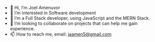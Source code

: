 - 👋 Hi, I’m Joel Amenuvor
- 👀 I’m interested in Software development
- 🌱 I’m a Full Stack developer, using JavaScript and the MERN Stack.
- 💞️ I’m looking to collaborate on projects that can help me gain experience.
- 📫 How to reach me, email: jaamen5@gmail.com 

<!---
JhayStark/JhayStark is a ✨ special ✨ repository because its `README.md` (this file) appears on your GitHub profile.
You can click the Preview link to take a look at your changes.
--->
